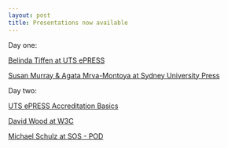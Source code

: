 ```yaml
---
layout: post
title: Presentations now available
---
```


Day one:

[Belinda Tiffen at UTS ePRESS](CAULPublishing-X.github.io/ePRESS_presentation_2017.pdf)

[Susan Murray & Agata Mrva-Montoya at Sydney University Press](CAULPublishing-X.github.io/CAULX2017SydneyUniversityPress.pdf)





Day two:

[UTS ePRESS Accreditation Basics](CAULPublishing-X.github.io/UTSePRESS_Accreditation.pdf)

[David Wood at W3C](https://prototypo.github.io/2017/CAUL-20170712/slides/index.html)

[Michael Schulz at SOS - POD](CAULPublishing-X.github.io/POD_talk_2017.pdf)


